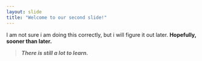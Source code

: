 ```yaml
---
layout: slide
title: "Welcome to our second slide!"
---
```

I am not sure i am doing this correctly, but i will figure it out later. **Hopefully, sooner than later.**
> ***There is still a lot to learn.***
